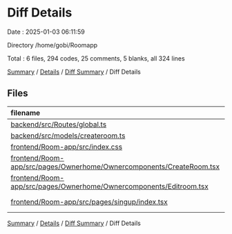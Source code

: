 # Diff Details

Date : 2025-01-03 06:11:59

Directory /home/gobi/Roomapp

Total : 6 files,  294 codes, 25 comments, 5 blanks, all 324 lines

[Summary](results.md) / [Details](details.md) / [Diff Summary](diff.md) / Diff Details

## Files
| filename | language | code | comment | blank | total |
| :--- | :--- | ---: | ---: | ---: | ---: |
| [backend/src/Routes/global.ts](/backend/src/Routes/global.ts) | TypeScript | 10 | 0 | -1 | 9 |
| [backend/src/models/createroom.ts](/backend/src/models/createroom.ts) | TypeScript | -10 | 0 | 0 | -10 |
| [frontend/Room-app/src/index.css](/frontend/Room-app/src/index.css) | CSS | -12 | 12 | 0 | 0 |
| [frontend/Room-app/src/pages/Ownerhome/Ownercomponents/CreateRoom.tsx](/frontend/Room-app/src/pages/Ownerhome/Ownercomponents/CreateRoom.tsx) | TypeScript JSX | -24 | -1 | -2 | -27 |
| [frontend/Room-app/src/pages/Ownerhome/Ownercomponents/Editroom.tsx](/frontend/Room-app/src/pages/Ownerhome/Ownercomponents/Editroom.tsx) | TypeScript JSX | 328 | 14 | 8 | 350 |
| [frontend/Room-app/src/pages/singup/index.tsx](/frontend/Room-app/src/pages/singup/index.tsx) | TypeScript JSX | 2 | 0 | 0 | 2 |

[Summary](results.md) / [Details](details.md) / [Diff Summary](diff.md) / Diff Details